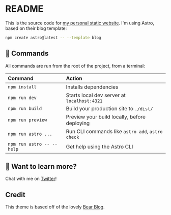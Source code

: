 # README

This is the source code for [my personal static website](https://kaisoapbox.github.io). I'm using Astro, based on their blog template:

```sh
npm create astro@latest -- --template blog
```

## 🧞 Commands

All commands are run from the root of the project, from a terminal:

| Command                   | Action                                           |
| :------------------------ | :----------------------------------------------- |
| `npm install`             | Installs dependencies                            |
| `npm run dev`             | Starts local dev server at `localhost:4321`      |
| `npm run build`           | Build your production site to `./dist/`          |
| `npm run preview`         | Preview your build locally, before deploying     |
| `npm run astro ...`       | Run CLI commands like `astro add`, `astro check` |
| `npm run astro -- --help` | Get help using the Astro CLI                     |

## 👀 Want to learn more?

Chat with me on [Twitter](https://twitter.com/kaisoapbox)!

## Credit

This theme is based off of the lovely [Bear Blog](https://github.com/HermanMartinus/bearblog/).
